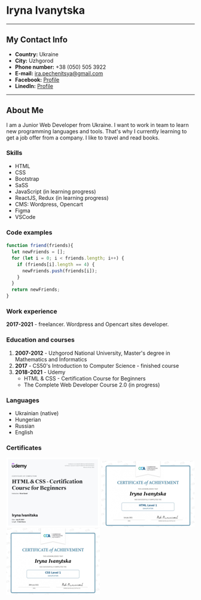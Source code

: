 # Iryna Ivanytska
***

## My Contact Info

* **Country:** Ukraine
* **City:** Uzhgorod
* **Phone number:** +38 (050) 505 3922
* **E-mail:** ira.pechenitsya@gmail.com
* **Facebook:** [Profile](https://www.facebook.com/irina.ivanytskaya)
* **LinedIn:** [Profile](https://www.linkedin.com/in/iryna-ivanytska)

***

## About Me
I am a Junior Web Developer from Ukraine. I want to work in team to learn new programming languages and tools. That's why I currently learning to get a job offer from a company. I like to travel and read books.

### Skills
* HTML
* CSS
* Bootstrap
* SaSS
* JavaScript (in learning progress)
* ReactJS, Redux (in learning progress)
* CMS: Wordpress, Opencart
* Figma
* VSCode

### Code examples
```javascript
function friend(friends){
  let newFriends = [];
  for (let i = 0; i < friends.length; i++) {
    if (friends[i].length == 4) {
      newFriends.push(friends[i]);
    }
  }
  return newFriends;
}
```

### Work experience
**2017-2021** - freelancer. Wordpress and Opencart sites developer.

### Education and courses
1. **2007-2012** - Uzhgorod National University, Master's degree in Mathematics and Informatics
1. **2017** - CS50's Introduction to Computer Science - finished course
1. **2018-2021** - Udemy 
   * HTML & CSS - Certification Course for Beginners
   * The Complete Web Developer Course 2.0 (in progress)

### Languages
- Ukrainian (native)
- Hungerian
- Russian
- English

### Сertificates
<img src="Udemy-html-css.jpg" alt="Udemy-html-css" width="250px">
<img src="CCA-Certificate-HTML.jpg" alt="CCA HTML" width="250px">
<img src="CCA-Certificate-CSS.jpg" alt="CCA CSS" width="250px">

